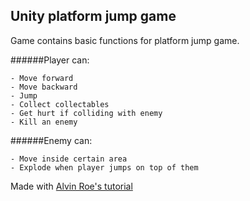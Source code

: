## Unity platform jump game

Game contains basic functions for platform jump game.

######Player can:
```
- Move forward
- Move backward
- Jump
- Collect collectables
- Get hurt if colliding with enemy
- Kill an enemy
```
######Enemy can:
```
- Move inside certain area
- Explode when player jumps on top of them
```

Made with [Alvin Roe's tutorial](https://www.youtube.com/channel/UCBEzA1UQD310iEdiQGgWqwg)
